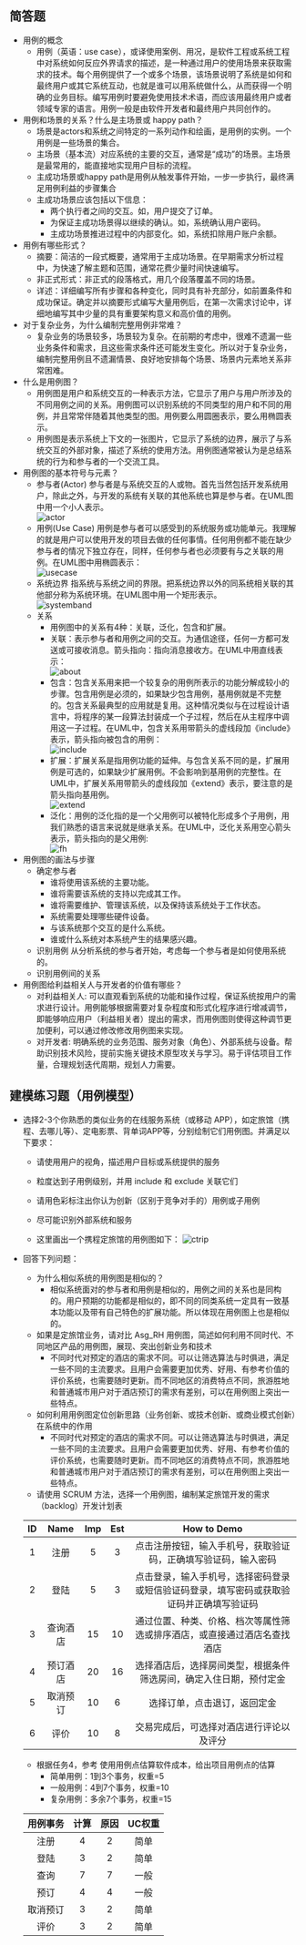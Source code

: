 ## 简答题

- 用例的概念
  - 用例（英语：use case），或译使用案例、用况，是软件工程或系统工程中对系统如何反应外界请求的描述，是一种通过用户的使用场景来获取需求的技术。每个用例提供了一个或多个场景，该场景说明了系统是如何和最终用户或其它系统互动，也就是谁可以用系统做什么，从而获得一个明确的业务目标。编写用例时要避免使用技术术语，而应该用最终用户或者领域专家的语言。用例一般是由软件开发者和最终用户共同创作的。
- 用例和场景的关系？什么是主场景或 happy path？
  - 场景是actors和系统之间特定的一系列动作和绘画，是用例的实例。一个用例是一些场景的集合。
  - 主场景（基本流）对应系统的主要的交互，通常是“成功”的场景。主场景是最常用的，能直接地实现用户目标的流程。
  - 主成功场景或happy path是用例从触发事件开始，一步一步执行，最终满足用例利益的步骤集合
  - 主成功场景应该包括以下信息：
    - 两个执行者之间的交互。如，用户提交了订单。
    - 为保证主成功场景得以继续的确认。如，系统确认用户密码。
    - 主成功场景推进过程中的内部变化。如，系统扣除用户账户余额。
- 用例有哪些形式？
  - 摘要：简洁的一段式概要，通常用于主成功场景。在早期需求分析过程中，为快速了解主题和范围，通常花费少量时间快速编写。
  - 非正式形式：非正式的段落格式，用几个段落覆盖不同的场景。
  - 详述：详细编写所有步骤和各种变化，同时具有补充部分，如前置条件和成功保证。确定并以摘要形式编写大量用例后，在第一次需求讨论中，详细地编写其中少量的具有重要架构意义和高价值的用例。
- 对于复杂业务，为什么编制完整用例非常难？
  - 复杂业务的场景较多，场景较为复杂。在前期的考虑中，很难不遗漏一些业务条件和需求，且这些需求条件还可能发生变化。所以对于复杂业务，编制完整用例且不遗漏情景、良好地安排每个场景、场景内元素地关系非常困难。
- 什么是用例图？
  - 用例图是用户和系统交互的一种表示方法，它显示了用户与用户所涉及的不同用例之间的关系。用例图可以识别系统的不同类型的用户和不同的用例，并且常常伴随着其他类型的图。用例要么用圆圈表示，要么用椭圆表示。
  - 用例图是表示系统上下文的一张图片，它显示了系统的边界，展示了与系统交互的外部对象，描述了系统的使用方法。用例图通常被认为是总结系统的行为和参与者的一个交流工具。
- 用例图的基本符号与元素？
  - 参与者(Actor)
    参与者是与系统交互的人或物。首先当然包括开发系统用户，除此之外，与开发的系统有关联的其他系统也算是参与者。在UML图中用一个小人表示。  
    ![actor](actor.png)
  - 用例(Use Case)
    用例是参与者可以感受到的系统服务或功能单元。我理解的就是用户可以使用开发的项目去做的任何事情。任何用例都不能在缺少参与者的情况下独立存在，同样，任何参与者也必须要有与之关联的用例。在UML图中用椭圆表示：  
    ![usecase](usecase.png)
  - 系统边界
    指系统与系统之间的界限。把系统边界以外的同系统相关联的其他部分称为系统环境。在UML图中用一个矩形表示。  
    ![systemband](systemband.png)
  - 关系
    - 用例图中的关系有4种：关联，泛化，包含和扩展。
    - 关联：表示参与者和用例之间的交互。为通信途径，任何一方都可发送或可接收消息。箭头指向：指向消息接收方。在UML中用直线表示：  
    ![about](about.png)
    - 包含：包含关系用来把一个较复杂的用例所表示的功能分解成较小的步骤。包含用例是必须的，如果缺少包含用例，基用例就是不完整的。包含关系最典型的应用就是复用。这种情况类似与在过程设计语言中，将程序的某一段算法封装成一个子过程，然后在从主程序中调用这一子过程。在UML中，包含关系用带箭头的虚线段加《include》表示，箭头指向被包含的用例：  
    ![include](include.png)
    - 扩展：扩展关系是指用例功能的延伸。与包含关系不同的是，扩展用例是可选的，如果缺少扩展用例。不会影响到基用例的完整性。在UML中，扩展关系用带箭头的虚线段加《extend》表示，要注意的是箭头指向基用例。  
    ![extend](extend.png)
    - 泛化：用例的泛化指的是一个父用例可以被特化形成多个子用例，用我们熟悉的语言来说就是继承关系。在UML中，泛化关系用空心箭头表示，箭头指向的是父用例:  
    ![fh](fh.png)
- 用例图的画法与步骤
  - 确定参与者
    - 谁将使用该系统的主要功能。
    - 谁将需要该系统的支持以完成其工作。
    - 谁将需要维护、管理该系统，以及保持该系统处于工作状态。
    - 系统需要处理哪些硬件设备。
    - 与该系统那个交互的是什么系统。
    - 谁或什么系统对本系统产生的结果感兴趣。
  - 识别用例 从分析系统的参与者开始，考虑每一个参与者是如何使用系统的。
  - 识别用例间的关系
- 用例图给利益相关人与开发者的价值有哪些？
  - 对利益相关人:
  可以直观看到系统的功能和操作过程，保证系统按用户的需求进行设计。用例能够根据需要对复杂程度和形式化程序进行增减调节，即能够响应用户（利益相关者）提出的需求，而用例图则使得这种调节更加便利，可以通过修改修改用例图来实现。
  - 对开发者:
  明确系统的业务范围、服务对象（角色）、外部系统与设备。帮助识别技术风险，提前实施关键技术原型攻关与学习。易于评估项目工作量，合理规划迭代周期，规划人力需要。

## 建模练习题（用例模型）

- 选择2-3个你熟悉的类似业务的在线服务系统（或移动 APP），如定旅馆（携程、去哪儿等）、定电影票、背单词APP等，分别绘制它们用例图。并满足以下要求：
  - 请使用用户的视角，描述用户目标或系统提供的服务
  - 粒度达到子用例级别，并用 include 和 exclude 关联它们
  - 请用色彩标注出你认为创新（区别于竞争对手的）用例或子用例
  - 尽可能识别外部系统和服务

  - 这里画出一个携程定旅馆的用例图如下：
  ![ctrip](uml.jpg)

- 回答下列问题：
  - 为什么相似系统的用例图是相似的？
    - 相似系统面对的参与者和用例是相似的，用例之间的关系也是同构的。用户预期的功能都是相似的，即不同的同类系统一定具有一致基本功能以及带有自己特色的扩展功能。所以体现在用例图上也是相似的。
  - 如果是定旅馆业务，请对比 Asg_RH 用例图，简述如何利用不同时代、不同地区产品的用例图，展现、突出创新业务和技术
    - 不同时代对预定的酒店的需求不同。可以让筛选算法与时俱进，满足一些不同的主流要求。且用户会需要更加优秀、好用、有参考价值的评价系统，也需要随时更新。而不同地区的消费特点不同，旅游胜地和普通城市用户对于酒店预订的需求有差别，可以在用例图上突出一些特点。
  - 如何利用用例图定位创新思路（业务创新、或技术创新、或商业模式创新）在系统中的作用
    - 不同时代对预定的酒店的需求不同。可以让筛选算法与时俱进，满足一些不同的主流要求。且用户会需要更加优秀、好用、有参考价值的评价系统，也需要随时更新。而不同地区的消费特点不同，旅游胜地和普通城市用户对于酒店预订的需求有差别，可以在用例图上突出一些特点。
  - 请使用 SCRUM 方法，选择一个用例图，编制某定旅馆开发的需求（backlog）开发计划表  

  | ID  | Name | Imp | Est | How to Demo |
  |:--: | :--: | :-: | :-: | :---------: |
  |  1  |注册   |  5 |  3 |点击注册按钮，输入手机号，获取验证码，正确填写验证码，输入密码
  |  2  |登陆   |  5 |  3 |点击登录，输入手机号，选择密码登录或短信验证码登录，填写密码或获取验证码并正确填写验证码
  |  3  |查询酒店| 15|  10 |通过位置、种类、价格、档次等属性筛选或排序酒店，或直接通过酒店名查找酒店
  |  4  |预订酒店| 20|  16 |选择酒店后，选择房间类型，根据条件筛选房间，确定入住日期，预付定金
  |  5  |取消预订| 10|  6 |选择订单，点击退订，返回定金
  |  6  |评价   | 10 |  8 |交易完成后，可选择对酒店进行评论以及评分

  - 根据任务4，参考 使用用例点估算软件成本，给出项目用例点的估算
    - 简单用例：1到3个事务，权重=5
    - 一般用例：4到7个事务，权重=10
    - 复杂用例：多余7个事务，权重=15

  |用例事务|计算|原因|UC权重|
  |:-----:|:--:|:--:|:--:|
  |注册|4|2|简单|
  |登陆|3|2|简单|
  |查询|7|7|一般|
  |预订|4|4|一般|
  |取消预订|3|2|简单|
  |评价|3|2|简单|
